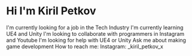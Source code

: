 # Hi I'm Kiril Petkov
I'm currently looking for a job in the Tech Industry
I'm currently learning UE4 and Unity
I'm looking to collaborate with programmers in Instagram and Youtube
I'm looking for help with UE4 or Unity
Ask me about making game development
How to reach me: Instagram: _kiril_petkov_x
